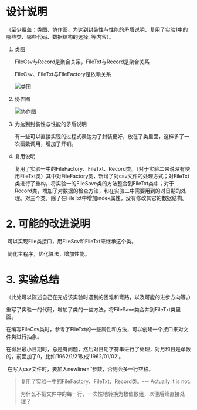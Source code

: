 # 设计说明

​	（至少覆盖：类图、协作图、为达到封装性与性能的矛盾说明、复用了实验1中的哪些类、哪些代码、数据结构的选择, 等内容）。

1. 类图

   FileCsv与Record是聚合关系，FileTxt与Record是聚合关系

   FileCsv、FileTxt与FileFactory是依赖关系

   ![类图](https://github.com/bridgeQiao/Course_Object-Oriented/raw/master/test2/PIC/类图.png)

2. 协作图

   ![协作图](https://github.com/bridgeQiao/Course_Object-Oriented/raw/master/test2/PIC/协作图.png)

3. 为达到封装性与性能的矛盾说明

   有一些可以直接实现的过程式表达为了封装更好，放在了类里面，这样多了一次函数调用，增加了开销。

4. 复用说明

   复用了实验一中的FileFactory、FileTxt、Record类。（对于实验二来说没有使用FileTxt类）其中对FileFactory类，新增了对csv文件的处理方式；对FileTxt类进行了重构，将实验一的FileSave类的方法整合到FileTxt类中；对于Record类，增加了对数据的检查方法，和在实验二中需要用到的对日期的处理。对三个类，除了在FileTxt中增加index属性，没有修改其它的数据结构。

# 2. 可能的改进说明

​	可以实现File类接口，用FileScv和FileTxt来继承这个类。

​	简化主程序，优化算法，增加性能。

# 3. 实验总结

​	（此处可以陈述自己在完成该实验时遇到的困难和弯路，以及可能的进步方向等。）

​	重写了实验一的代码，增加了类的一些方法，将FileSave类合并到FileTxt类里面。

​	在编写FileCsv类时，参考了FileTxt的一些属性和方法，可以创建一个接口来对文件类进行抽象。

​	在得出最小日期时，总是有问题，然后对日期字符串进行了处理，对月和日是单数的，前面加了0，比如’1962/1/2’改成’1962/01/02’。

​	在写入csv文件时，要加入newline=’’参数，否则会多一行空格。

> 复用了实验一中的FileFactory、FileTxt、Record类。--- Actually it is not.﻿﻿﻿﻿
>
> 为什么不把文件中的每一行，一次性地转换为数值数组，以便后续直接处理？﻿﻿﻿﻿﻿﻿﻿﻿﻿﻿﻿﻿﻿﻿﻿﻿﻿﻿﻿